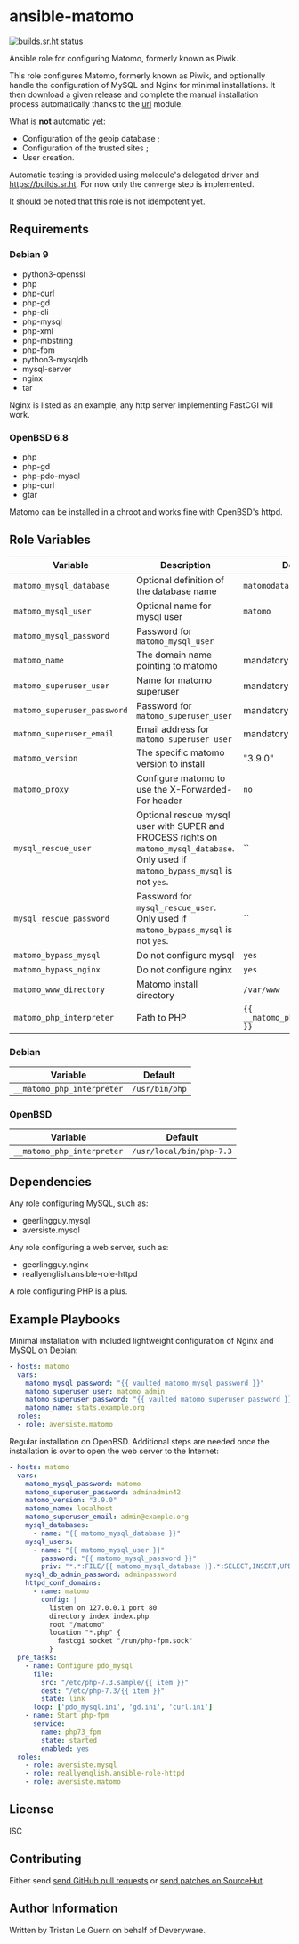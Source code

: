 # ansible-matomo

[![builds.sr.ht status](https://builds.sr.ht/~tleguern/ansible-matomo.svg)](https://builds.sr.ht/~tleguern/ansible-matomo?)

Ansible role for configuring Matomo, formerly known as Piwik.

This role configures Matomo, formerly known as Piwik, and optionally handle the configuration of MySQL and Nginx for minimal installations.
It then download a given release and complete the manual installation process automatically thanks to the [uri](https://docs.ansible.com/ansible/latest/collections/ansible/builtin/uri_module.html) module.

What is **not** automatic yet:

- Configuration of the geoip database ;
- Configuration of the trusted sites ;
- User creation.

Automatic testing is provided using molecule's delegated driver and https://builds.sr.ht.
For now only the `converge` step is implemented.

It should be noted that this role is not idempotent yet.

## Requirements

### Debian 9

- python3-openssl
- php
- php-curl
- php-gd
- php-cli
- php-mysql
- php-xml
- php-mbstring
- php-fpm
- python3-mysqldb
- mysql-server
- nginx
- tar

Nginx is listed as an example, any http server implementing FastCGI will work.

### OpenBSD 6.8

- php
- php-gd
- php-pdo-mysql
- php-curl
- gtar

Matomo can be installed in a chroot and works fine with OpenBSD's httpd.

## Role Variables

| Variable | Description | Default |
|----------|-------------|---------|
| `matomo_mysql_database` | Optional definition of the database name | `matomodata` |
| `matomo_mysql_user` | Optional name for mysql user | `matomo` |
| `matomo_mysql_password` | Password for `matomo_mysql_user` | |
| `matomo_name` | The domain name pointing to matomo | mandatory |
| `matomo_superuser_user` | Name for matomo superuser | mandatory |
| `matomo_superuser_password` | Password for `matomo_superuser_user` | mandatory |
| `matomo_superuser_email` | Email address for `matomo_superuser_user` | mandatory |
| `matomo_version` | The specific matomo version to install | "3.9.0" |
| `matomo_proxy` | Configure matomo to use the X-Forwarded-For header | `no` |
| `mysql_rescue_user` | Optional rescue mysql user with SUPER and PROCESS rights on `matomo_mysql_database`. Only used if `matomo_bypass_mysql` is not `yes`. | `` |
| `mysql_rescue_password` | Password for `mysql_rescue_user`. Only used if `matomo_bypass_mysql` is not `yes`. | `` |
| `matomo_bypass_mysql` | Do not configure mysql | `yes` |
| `matomo_bypass_nginx` | Do not configure nginx | `yes` |
| `matomo_www_directory` | Matomo install directory | `/var/www` |
| `matomo_php_interpreter` | Path to PHP | `{{ __matomo_php_interpreter }}`

### Debian

| Variable | Default |
|----------|---------|
| `__matomo_php_interpreter` | `/usr/bin/php` |

### OpenBSD

| Variable | Default |
|----------|---------|
| `__matomo_php_interpreter` | `/usr/local/bin/php-7.3` |

## Dependencies

Any role configuring MySQL, such as:

- geerlingguy.mysql
- aversiste.mysql

Any role configuring a web server, such as:

- geerlingguy.nginx
- reallyenglish.ansible-role-httpd

A role configuring PHP is a plus.

## Example Playbooks

Minimal installation with included lightweight configuration of Nginx and MySQL on Debian:

```yml
- hosts: matomo
  vars:
    matomo_mysql_password: "{{ vaulted_matomo_mysql_password }}"
    matomo_superuser_user: matomo_admin
    matomo_superuser_password: "{{ vaulted_matomo_superuser_password }}"
    matomo_name: stats.example.org
  roles:
  - role: aversiste.matomo
```

Regular installation on OpenBSD. Additional steps are needed once the installation is over to open the web server to the Internet:

```yml
- hosts: matomo
  vars:
    matomo_mysql_password: matomo
    matomo_superuser_password: adminadmin42
    matomo_version: "3.9.0"
    matomo_name: localhost
    matomo_superuser_email: admin@example.org
    mysql_databases:
      - name: "{{ matomo_mysql_database }}"
    mysql_users:
      - name: "{{ matomo_mysql_user }}"
        password: "{{ matomo_mysql_password }}"
        priv: "*.*:FILE/{{ matomo_mysql_database }}.*:SELECT,INSERT,UPDATE,DELETE,CREATE,DROP,ALTER,CREATE\ TEMPORARY\ TABLES,LOCK\ TABLES"
    mysql_db_admin_password: adminpassword
    httpd_conf_domains:
      - name: matomo
        config: |
          listen on 127.0.0.1 port 80
          directory index index.php
          root "/matomo"
          location "*.php" {
            fastcgi socket "/run/php-fpm.sock"
          }
  pre_tasks:
    - name: Configure pdo_mysql
      file:
        src: "/etc/php-7.3.sample/{{ item }}"
        dest: "/etc/php-7.3/{{ item }}"
        state: link
      loop: ['pdo_mysql.ini', 'gd.ini', 'curl.ini']
    - name: Start php-fpm
      service:
        name: php73_fpm
        state: started
        enabled: yes
  roles:
    - role: aversiste.mysql
    - role: reallyenglish.ansible-role-httpd
    - role: aversiste.matomo
```

## License

ISC

## Contributing

Either send [send GitHub pull requests](https://github.com/Aversiste/ansible-matomo) or [send patches on SourceHut](https://lists.sr.ht/~tleguern/misc).

## Author Information

Written by Tristan Le Guern on behalf of Deveryware.
